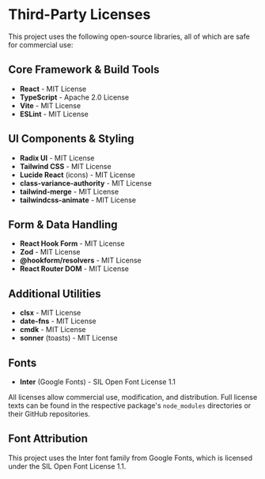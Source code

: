 # Third-Party Licenses

This project uses the following open-source libraries, all of which are safe for commercial use:

## Core Framework & Build Tools
- **React** - MIT License
- **TypeScript** - Apache 2.0 License  
- **Vite** - MIT License
- **ESLint** - MIT License

## UI Components & Styling
- **Radix UI** - MIT License
- **Tailwind CSS** - MIT License
- **Lucide React** (icons) - MIT License
- **class-variance-authority** - MIT License
- **tailwind-merge** - MIT License
- **tailwindcss-animate** - MIT License

## Form & Data Handling
- **React Hook Form** - MIT License
- **Zod** - MIT License
- **@hookform/resolvers** - MIT License
- **React Router DOM** - MIT License

## Additional Utilities
- **clsx** - MIT License
- **date-fns** - MIT License
- **cmdk** - MIT License
- **sonner** (toasts) - MIT License

## Fonts
- **Inter** (Google Fonts) - SIL Open Font License 1.1

All licenses allow commercial use, modification, and distribution. Full license texts can be found in the respective package's `node_modules` directories or their GitHub repositories.

## Font Attribution
This project uses the Inter font family from Google Fonts, which is licensed under the SIL Open Font License 1.1.